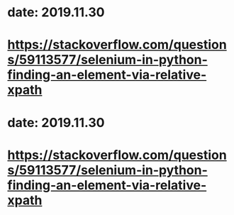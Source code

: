 # date: 2019.11.30
# https://stackoverflow.com/questions/59113577/selenium-in-python-finding-an-element-via-relative-xpath
# date: 2019.11.30
# https://stackoverflow.com/questions/59113577/selenium-in-python-finding-an-element-via-relative-xpath

